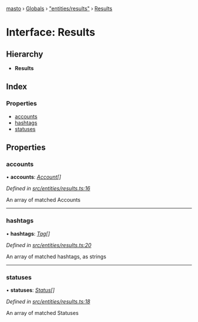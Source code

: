 [masto](../README.md) › [Globals](../globals.md) › ["entities/results"](../modules/_entities_results_.md) › [Results](_entities_results_.results.md)

# Interface: Results

## Hierarchy

* **Results**

## Index

### Properties

* [accounts](_entities_results_.results.md#accounts)
* [hashtags](_entities_results_.results.md#hashtags)
* [statuses](_entities_results_.results.md#statuses)

## Properties

###  accounts

• **accounts**: *[Account](_entities_account_.account.md)[]*

*Defined in [src/entities/results.ts:16](https://github.com/neet/masto.js/blob/b9f6bdd/src/entities/results.ts#L16)*

An array of matched Accounts

___

###  hashtags

• **hashtags**: *[Tag](_entities_tag_.tag.md)[]*

*Defined in [src/entities/results.ts:20](https://github.com/neet/masto.js/blob/b9f6bdd/src/entities/results.ts#L20)*

An array of matched hashtags, as strings

___

###  statuses

• **statuses**: *[Status](_entities_status_.status.md)[]*

*Defined in [src/entities/results.ts:18](https://github.com/neet/masto.js/blob/b9f6bdd/src/entities/results.ts#L18)*

An array of matched Statuses
